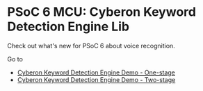 # PSoC 6 MCU: Cyberon Keyword Detection Engine Lib

Check out what's new for PSoC 6 about voice recognition.

Go to
- [Cyberon Keyword Detection Engine Demo - One-stage](https://github.com/CyberonEBU/cyberon-one-stage-kwd-demo-psoc6-cm0p)
- [Cyberon Keyword Detection Engine Demo - Two-stage](https://github.com/CyberonEBU/cyberon-two-stage-kwd-demo-psoc6-cm0p)
